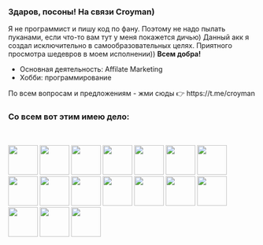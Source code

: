 ### Здаров, посоны! На связи Croyman)

<p>Я не программист и пишу код по фану. Поэтому не надо пылать пуканами, если что-то вам тут у меня покажется дичью) Данный акк я создал исключительно в самообразовательных целях. Приятного просмотра шедевров в моем исполнении)) <b>Всем добра!</b></>

<ul>
<li>Основная деятельность: Affilate Marketing</li>
<li>Хобби: программирование</li>
</ul>
<p>
 По всем вопросам и предложениям - жми сюды 👉 https://t.me/croyman
</p>
<h3>Со всем вот этим имею дело:</h3>
<br>
<p>
  <img src="https://cdn.jsdelivr.net/gh/devicons/devicon/icons/php/php-original.svg" width="60px" />
  <img src="https://cdn.jsdelivr.net/gh/devicons/devicon/icons/composer/composer-original.svg" width="60px" />
  <img src="https://cdn.jsdelivr.net/gh/devicons/devicon/icons/laravel/laravel-plain-wordmark.svg" width="60px" />
  <img src="https://cdn.jsdelivr.net/gh/devicons/devicon/icons/mysql/mysql-original-wordmark.svg" width="60px" />
  <img src="https://cdn.jsdelivr.net/gh/devicons/devicon/icons/nodejs/nodejs-original-wordmark.svg" width="60px" />
  <img src="https://cdn.jsdelivr.net/gh/devicons/devicon/icons/npm/npm-original-wordmark.svg" width="60px" />
  <img src="https://cdn.jsdelivr.net/gh/devicons/devicon/icons/vuejs/vuejs-original-wordmark.svg" width="60px" />
  <img src="https://cdn.jsdelivr.net/gh/devicons/devicon/icons/apache/apache-original-wordmark.svg" width="60px" />
  <img src="https://cdn.jsdelivr.net/gh/devicons/devicon/icons/nginx/nginx-original.svg" width="60px" />
  <img src="https://cdn.jsdelivr.net/gh/devicons/devicon/icons/firebase/firebase-plain-wordmark.svg" width="60px" />
  <img src="https://cdn.jsdelivr.net/gh/devicons/devicon/icons/javascript/javascript-original.svg" width="60px" />
  <img src="https://cdn.jsdelivr.net/gh/devicons/devicon/icons/html5/html5-original-wordmark.svg" width="60px" />
  <img src="https://cdn.jsdelivr.net/gh/devicons/devicon/icons/css3/css3-original-wordmark.svg" width="60px" />
  <img src="https://cdn.jsdelivr.net/gh/devicons/devicon/icons/bootstrap/bootstrap-plain-wordmark.svg" width="60px" />
  <img src="https://cdn.jsdelivr.net/gh/devicons/devicon/icons/wordpress/wordpress-plain.svg" width="60px" />
  <img src="https://cdn.jsdelivr.net/gh/devicons/devicon/icons/aftereffects/aftereffects-original.svg" width="60px" />
  <img src="https://cdn.jsdelivr.net/gh/devicons/devicon/icons/photoshop/photoshop-line.svg" width="60px" />
   
</p>




<!--
**croyman/croyman** is a ✨ _special_ ✨ repository because its `README.md` (this file) appears on your GitHub profile.

Here are some ideas to get you started:

- 🔭 I’m currently working on ...
- 🌱 I’m currently learning ...
- 👯 I’m looking to collaborate on ...
- 🤔 I’m looking for help with ...
- 💬 Ask me about ...
- 📫 How to reach me: ...
- 😄 Pronouns: ...
- ⚡ Fun fact: ...
-->
